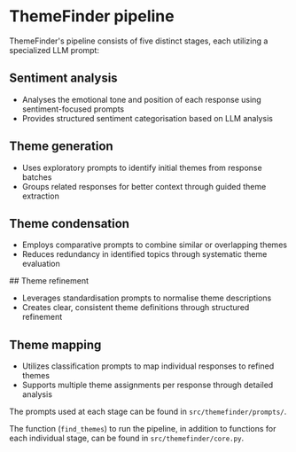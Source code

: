 # ThemeFinder pipeline

ThemeFinder's pipeline consists of five distinct stages, each utilizing a specialized LLM prompt:

## Sentiment analysis
- Analyses the emotional tone and position of each response using sentiment-focused prompts
- Provides structured sentiment categorisation based on LLM analysis

## Theme generation
- Uses exploratory prompts to identify initial themes from response batches
- Groups related responses for better context through guided theme extraction

## Theme condensation
- Employs comparative prompts to combine similar or overlapping themes
- Reduces redundancy in identified topics through systematic theme evaluation

## Theme refinement
- Leverages standardisation prompts to normalise theme descriptions
- Creates clear, consistent theme definitions through structured refinement

## Theme mapping
- Utilizes classification prompts to map individual responses to refined themes
- Supports multiple theme assignments per response through detailed analysis


The prompts used at each stage can be found in `src/themefinder/prompts/`.

The function (`find_themes`) to run the pipeline, in addition to functions for each individual stage, can be found in `src/themefinder/core.py`.